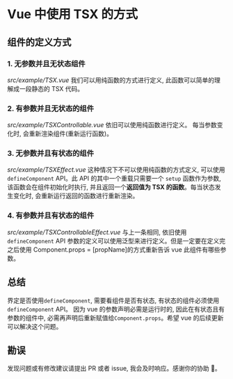 # Vue 中使用 TSX 的方式

## 组件的定义方式

### 1. 无参数并且无状态组件

_src/example/TSX.vue_
我们可以用纯函数的方式进行定义, 此函数可以简单的理解成一段静态的 TSX 代码。

### 2. 有参数并且无状态的组件

_src/example/TSXControllable.vue_
依旧可以使用纯函数进行定义。 每当参数变化时, 会重新渲染组件(重新运行函数)。

### 3. 无参数并且有状态的组件

_src/example/TSXEffect.vue_
这种情况下不可以使用纯函数的方式定义, 可以使用 `defineComponent` API。此 API 的其中一个重载只需要一个 `setup` 函数作为参数, 该函数会在组件初始化时执行, 并且返回一个**返回值为 TSX 的函数**。每当状态发生变化时, 会重新运行返回的函数进行重新渲染。

### 4. 有参数并且有状态的组件

_src/example/TSXControllableEffect.vue_
与上一条相同, 依旧使用`defineComponent` API 参数的定义可以使用泛型来进行定义。但是一定要在定义完之后使用 Component.props = [propName]的方式重新告诉 vue 此组件有哪些参数。

## 总结

界定是否使用`defineComponent`, 需要看组件是否有状态, 有状态的组件必须使用`defineComponent` API。
因为 vue 的参数声明必需是运行时的, 因此在有状态且有参数的组件中, 必需再声明后重新赋值给`Component.props`。希望 vue 的后续更新可以解决这个问题。

## 勘误

发现问题或有修改建议请提出 PR 或者 issue, 我会及时响应。感谢你的协助 🙏。
